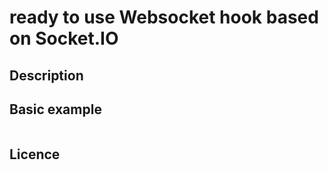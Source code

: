 # ready to use Websocket hook based on Socket.IO

## Description

## Basic example

```javascript

```

## Licence
